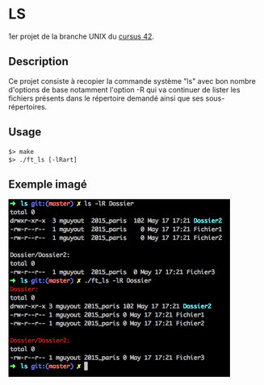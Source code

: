 # LS
1er projet de la branche UNIX du [cursus 42](https://www.42.fr).

## Description

Ce projet consiste à recopier la commande système "ls" avec bon nombre d'options de base notamment l'option -R qui va continuer de lister les fichiers présents dans le répertoire demandé ainsi que ses sous-répertoires.

## Usage

```
$> make
$> ./ft_ls [-lRart]
```

## Exemple imagé

<img src="./img/LS.png" width="439" height="353" alt="Reflexion 1">
